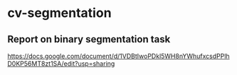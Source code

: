 # cv-segmentation

## Report on binary segmentation task
https://docs.google.com/document/d/1VDBtIwoPDkl5WH8nYWhufxcsdPPlhD0KP56MT8zt1SA/edit?usp=sharing
